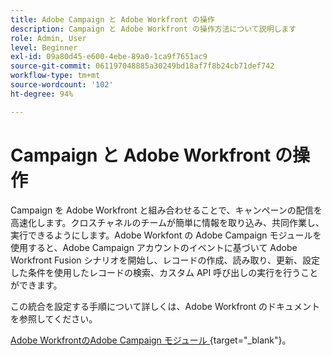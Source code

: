 ```yaml
---
title: Adobe Campaign と Adobe Workfront の操作
description: Campaign と Adobe Workfront の操作方法について説明します
role: Admin, User
level: Beginner
exl-id: 09a80d45-e600-4ebe-89a0-1ca9f7651ac9
source-git-commit: 061197048885a30249bd18af7f8b24cb71def742
workflow-type: tm+mt
source-wordcount: '102'
ht-degree: 94%

---
```


# Campaign と Adobe Workfront の操作

Campaign を Adobe Workfront と組み合わせることで、キャンペーンの配信を高速化します。クロスチャネルのチームが簡単に情報を取り込み、共同作業し、実行できるようにします。Adobe Workfont の Adobe Campaign モジュールを使用すると、Adobe Campaign アカウントのイベントに基づいて Adobe Workfront Fusion シナリオを開始し、レコードの作成、読み取り、更新、設定した条件を使用したレコードの検索、カスタム API 呼び出しの実行を行うことができます。


この統合を設定する手順について詳しくは、Adobe Workfront のドキュメントを参照してください。


[Adobe WorkfrontのAdobe Campaign モジュール ](https://experienceleague.adobe.com/docs/workfront/using/adobe-workfront-fusion/fusion-apps-and-modules/adobe-campaign-classic-connector.html?lang=ja){target="_blank"}。
